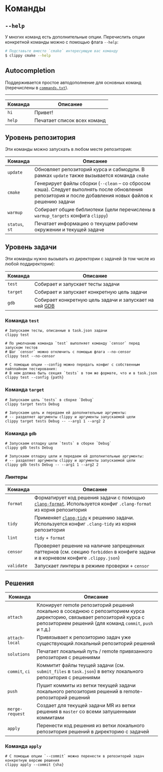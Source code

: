# Команды

## `--help`

У многих команд есть дополнительные опции. Перечислить опции конкретной команды можно с помощью флага `--help`:

```bash
# Подставьте вместо `cmake` интересующую вас команду
$ clippy cmake --help
```

## Autocompletion

Поддерживается простое автодополнение для основных команд (перечислены в [`commands.txt`](/commands.txt)).

---

| Команда | Описание  |
| --- | --- |
| `hi`   | Привет! |
| `help` | Печатает список всех команд |

## Уровень репозитория

Эти команды можно запускать в любом месте репозитория:

| Команда | Описание  |
| --- | --- |
| `update` | Обновляет репозиторий курса и сабмодули. В рамках `update` также вызывается команда `cmake` |
| `cmake` | Генерирует файлы сборки (`--clean` – со сбросом кэша). Следует выполнять после обновления репозитория и после добавления новых файлов к решению задачи |
| `warmup` | Собирает общие библиотеки (цели перечислены в `warmup_targets` конфига `clippy`) |
| `status`, `st` | Печатает информацию о текущем рабочем окружении и текущей задаче |

## Уровень задачи

Эти команды нужно вызывать из директории с задачей (в том числе из любой поддиректории):

| Команда | Описание  |
| --- | --- |
| `test` | Собирает и запускает тесты задачи |
| `target` | Собирает и запускает конкретную цель задачи |
| `gdb` | Собирает конкретную цель задачи и запускает на ней [GDB](https://www.gnu.org/software/gdb/) |

### Команда `test`

```shell
# Запускаем тесты, описанные в task.json задачи
clippy test

# По умолчанию команда `test` выполняет команду `censor` перед запуском тестов
# Шаг `censor` можно отключить с помощью флага --no-censor
clippy test --no-censor

# С помощью опции --config можно передать конфиг с собственным пайплайном тестирования:
# В нем должна быть секция `tests` в том же формате, что и в task.json
clippy test --config {path}
```

### Команда `target`

```shell
# Запускаем цель `tests` в сборке `Debug`
clippy target tests Debug 

# Запускаем цель и передаем ей дополнительные аргументы:
# -- разделяет аргументы clippy и аргументы запускаемой цели
clippy target tests Debug -- --arg1 1 --arg2 2
```

### Команда `gdb`

```shell
# Запускаем отладку цели `tests` в сборке `Debug`
clippy gdb tests Debug

# Запускаем отладку цели и передаем ей дополнительные аргументы:
# -- разделяет аргументы clippy и аргументы запускаемой цели
clippy gdb tests Debug -- --arg1 1 --arg2 2
```

### Линтеры

| Команда | Описание                                                                                                                                                                  |
| --- |---------------------------------------------------------------------------------------------------------------------------------------------------------------------------|
| `format` | Форматирует код решения задачи с помощью [`clang-format`](https://clang.llvm.org/docs/ClangFormat.html). Используется конфиг `.clang-format` из корня репозитория         |
| `tidy` | Применяет [`clang-tidy`](https://clang.llvm.org/extra/clang-tidy/) к решению задачи. Используется конфиг `.clang-tidy` из корня репозитория                               |
| `lint` | `tidy` + `format`    
| `censor` | Проверяет решение на наличие запрещенных паттернов (см. секцию `forbidden` в конфиге задачи и в корневом конфиге `.clippy.json`) |
| `validate` | Запускает линтеры в режиме проверки + `censor` |

## Решения

| Команда | Описание  |
| --- | --- |
| `attach` | Клонирует remote репозиторий решений локально в соседнюю с репозиторием курса директорию, связывает репозиторий курса с репозиторием решений (для команд `commit`, `push` и т.д.) |
| `attach-local` | Привязывает к репозиторию задач уже существующий локальный репозиторий решений |
| `solutions` | Печатает локальный путь / remote привязанного репозитория с решениями |
| `commit`, `ci` | Коммитит файлы теущей задачи (см. `submit_files` в `task.json`) в ветку локального репозитория с решениями |
| `push` | Пушит коммиты из ветки текущей задачи локального репозитория решений в remote-репозиторий решений | 
| `merge-request` | Создает для текущей задачи MR из ветки решения в `master` со всеми запушенными коммитами |
| `apply` | Перенести код решения из ветки локального репозитория решений в директорию с задачей |

### Команда `apply`

```shell
# С помощью опции `--commit` можно перенести в репозиторий задач конкретную версию решения
clippy apply --commit {sha}
```
